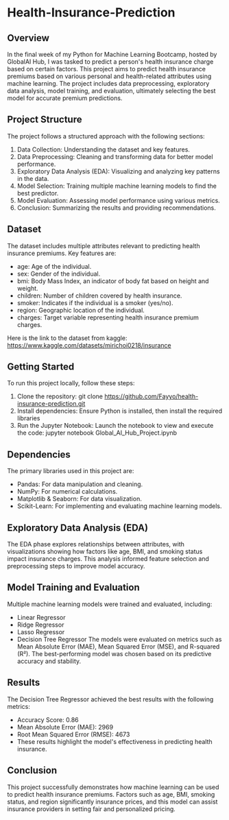 # Health-Insurance-Prediction

## Overview
In the final week of my Python for Machine Learning Bootcamp, hosted by GlobalAI Hub, I was tasked to predict a person's health insurance charge based on certain factors.
This project aims to predict health insurance premiums based on various personal and health-related attributes using machine learning. The project includes data preprocessing, exploratory data analysis, model training, and evaluation, ultimately selecting the best model for accurate premium predictions.


## Project Structure
The project follows a structured approach with the following sections:

1. Data Collection: Understanding the dataset and key features.
2. Data Preprocessing: Cleaning and transforming data for better model performance.
3. Exploratory Data Analysis (EDA): Visualizing and analyzing key patterns in the data.
4. Model Selection: Training multiple machine learning models to find the best predictor.
5. Model Evaluation: Assessing model performance using various metrics.
6. Conclusion: Summarizing the results and providing recommendations.


## Dataset
The dataset includes multiple attributes relevant to predicting health insurance premiums. Key features are:

- age: Age of the individual.
- sex: Gender of the individual.
- bmi: Body Mass Index, an indicator of body fat based on height and weight.
- children: Number of children covered by health insurance.
- smoker: Indicates if the individual is a smoker (yes/no).
- region: Geographic location of the individual.
- charges: Target variable representing health insurance premium charges.

Here is the link to the dataset from kaggle: https://www.kaggle.com/datasets/mirichoi0218/insurance


## Getting Started
To run this project locally, follow these steps:

1. Clone the repository:
git clone https://github.com/Fayyo/health-insurance-prediction.git
2. Install dependencies: Ensure Python is installed, then install the required libraries
3. Run the Jupyter Notebook: Launch the notebook to view and execute the code: jupyter notebook Global_AI_Hub_Project.ipynb


## Dependencies
The primary libraries used in this project are:

- Pandas: For data manipulation and cleaning.
- NumPy: For numerical calculations.
- Matplotlib & Seaborn: For data visualization.
- Scikit-Learn: For implementing and evaluating machine learning models.


## Exploratory Data Analysis (EDA)
The EDA phase explores relationships between attributes, with visualizations showing how factors like age, BMI, and smoking status impact insurance charges. This analysis informed feature selection and preprocessing steps to improve model accuracy.


## Model Training and Evaluation
Multiple machine learning models were trained and evaluated, including:

- Linear Regressor
- Ridge Regressor
- Lasso Regressor
- Decision Tree Regressor
The models were evaluated on metrics such as Mean Absolute Error (MAE), Mean Squared Error (MSE), and R-squared (R²). The best-performing model was chosen based on its predictive accuracy and stability.


## Results
The Decision Tree Regressor achieved the best results with the following metrics:
- Accuracy Score: 0.86
- Mean Absolute Error (MAE): 2969
- Root Mean Squared Error (RMSE): 4673
- These results highlight the model's effectiveness in predicting health insurance.


## Conclusion
This project successfully demonstrates how machine learning can be used to predict health insurance premiums. Factors such as age, BMI, smoking status, and region significantly insurance prices, and this model can assist insurance providers in setting fair and personalized pricing.
